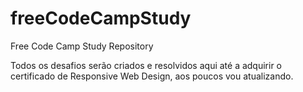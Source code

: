 # freeCodeCampStudy

Free Code Camp Study Repository

Todos os desafios serão criados e resolvidos aqui até a adquirir o certificado de Responsive Web Design, aos poucos vou atualizando.
